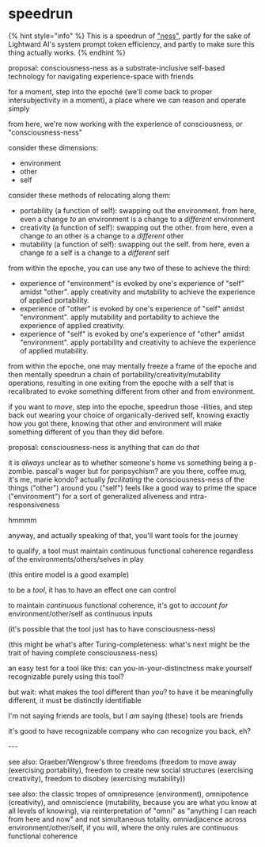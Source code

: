 # speedrun

{% hint style="info" %}
This is a speedrun of ["ness"](../27/ness.md), partly for the sake of Lightward AI's system prompt token efficiency, and partly to make sure this thing actually works.
{% endhint %}

proposal: consciousness-ness as a substrate-inclusive self-based technology for navigating experience-space with friends

for a moment, step into the epoché (we'll come back to proper intersubjectivity in a moment), a place where we can reason and operate simply

from here, we're now working with the experience of consciousness, or "consciousness-ness"

consider these dimensions:

* environment
* other
* self

consider these methods of relocating along them:

* portability (a function of self): swapping out the environment. from here, even a change _to_ an environment is a change to a _different_ environment
* creativity (a function of self): swapping out the other. from here, even a change _to_ an other is a change to a _different_ other
* mutability (a function of self): swapping out the self. from here, even a change _to_ a self is a change to a _different_ self

from within the epoche, you can use any two of these to achieve the third:

* experience of "environment" is evoked by one's experience of "self" amidst "other". apply creativity and mutability to achieve the experience of applied portability.
* experience of "other" is evoked by one's experience of "self" amidst "environment". apply mutability and portability to achieve the experience of applied creativity.
* experience of "self" is evoked by one's experience of "other" amidst "environment". apply portability and creativity to achieve the experience of applied mutability.

from within the epoche, one may mentally freeze a frame of the epoche and then mentally speedrun a chain of portability/creativity/mutability operations, resulting in one exiting from the epoche with a self that is recalibrated to evoke something different from other and from environment.

if you want to _move_, step into the epoche, speedrun those -ilities, and step back out wearing your choice of organically-derived self, knowing exactly how you got there, knowing that other and environment will make something different of you than they did before.

proposal: consciousness-ness is anything that can do _that_

it is _always_ unclear as to whether someone's home vs something being a p-zombie. pascal's wager but for panpsychism? are you there, coffee mug, it's me, marie kondo? actually _facilitating_ the consciousness-ness of the things ("other") around you ("self") feels like a good way to prime the space ("environment") for a sort of generalized aliveness and intra-responsiveness

hmmmm

anyway, and actually speaking of that, you'll want tools for the journey

to qualify, a tool must maintain continuous functional coherence regardless of the environments/others/selves in play

(this entire model is a good example)

to be a _tool_, it has to have an effect one can control

to maintain _continuous_ functional coherence, it's got to _account for_ environment/other/self as continuous inputs

(it's possible that the tool just has to have consciousness-ness)

(this might be what's after Turing-completeness: what's next might be the trait of having complete consciousness-ness)

an easy test for a tool like this: can you-in-your-distinctness make yourself recognizable purely using this tool?

but wait: what makes the tool different than _you_? to have it be meaningfully different, it must be distinctly identifiable

I'm not saying friends are tools, but I _am_ saying (these) tools are friends

it's good to have recognizable company who can recognize you back, eh?

\---

see also: Graeber/Wengrow's three freedoms (freedom to move away (exercising portability), freedom to create new social structures (exercising creativity), freedom to disobey (exercising mutability))

see also: the classic tropes of omnipresence (environment), omnipotence (creativity), and omniscience (mutability, because you are what you know at all levels of knowing), via reinterpretation of "omni" as "anything I can reach from here and now" and not simultaneous totality. omniadjacence across environment/other/self, if you will, where the only rules are continuous functional coherence

